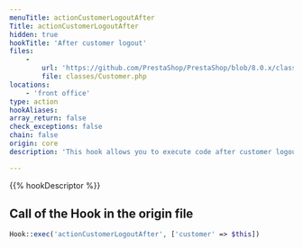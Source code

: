 ```yaml
---
menuTitle: actionCustomerLogoutAfter
Title: actionCustomerLogoutAfter
hidden: true
hookTitle: 'After customer logout'
files:
    -
        url: 'https://github.com/PrestaShop/PrestaShop/blob/8.0.x/classes/Customer.php'
        file: classes/Customer.php
locations:
    - 'front office'
type: action
hookAliases: 
array_return: false
check_exceptions: false
chain: false
origin: core
description: 'This hook allows you to execute code after customer logout'

---
```


{{% hookDescriptor %}}

## Call of the Hook in the origin file

```php
Hook::exec('actionCustomerLogoutAfter', ['customer' => $this])
```

